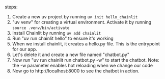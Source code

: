 steps:
1. Create a new uv project by running `uv init hello_chainlit`
2. "uv venv" for creating a virtual environment. Activate it by running `source .venv/bin/activate`
3. Install Chainlit by running `uv add chainlit`
4. Run "uv run chainlit hello" to ensure it's working
5. When we install chainlit, it creates a hello.py file. This is the entrypoint for our app. 
6. Let's delete it and create a new file named "chatbot.py" 
7. Now run "uv run chainlit run chatbot.py -w" to start the chatbot. 
Note: the -w parameter enables hot reloading when we change our code
8. Now go to http://localhost:8000 to see the chatbot in action.

